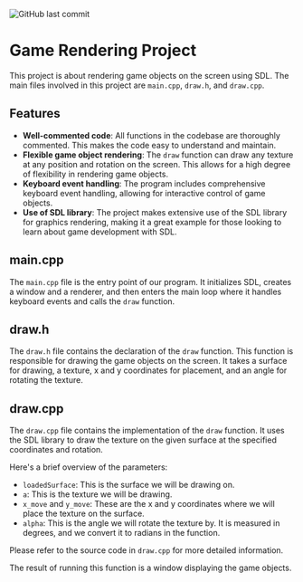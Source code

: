 ![GitHub last commit](https://img.shields.io/github.com/fferikvalik/computer_graphics-LAB1?color=yellow)
# Game Rendering Project

This project is about rendering game objects on the screen using SDL. The main files involved in this project are `main.cpp`, `draw.h`, and `draw.cpp`.

## Features

- **Well-commented code**: All functions in the codebase are thoroughly commented. This makes the code easy to understand and maintain.
- **Flexible game object rendering**: The `draw` function can draw any texture at any position and rotation on the screen. This allows for a high degree of flexibility in rendering game objects.
- **Keyboard event handling**: The program includes comprehensive keyboard event handling, allowing for interactive control of game objects.
- **Use of SDL library**: The project makes extensive use of the SDL library for graphics rendering, making it a great example for those looking to learn about game development with SDL.

## main.cpp

The `main.cpp` file is the entry point of our program. It initializes SDL, creates a window and a renderer, and then enters the main loop where it handles keyboard events and calls the `draw` function.

## draw.h

The `draw.h` file contains the declaration of the `draw` function. This function is responsible for drawing the game objects on the screen. It takes a surface for drawing, a texture, x and y coordinates for placement, and an angle for rotating the texture.

## draw.cpp

The `draw.cpp` file contains the implementation of the `draw` function. It uses the SDL library to draw the texture on the given surface at the specified coordinates and rotation.

Here's a brief overview of the parameters:

- `loadedSurface`: This is the surface we will be drawing on.
- `a`: This is the texture we will be drawing.
- `x_move` and `y_move`: These are the x and y coordinates where we will place the texture on the surface.
- `alpha`: This is the angle we will rotate the texture by. It is measured in degrees, and we convert it to radians in the function.

Please refer to the source code in `draw.cpp` for more detailed information.

The result of running this function is a window displaying the game objects.
